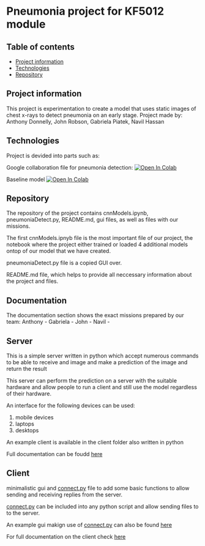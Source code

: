 # Pneumonia project for KF5012 module

## Table of contents
* [Project information](#project-info)
* [Technologies](#technologies)
* [Repository](#repository)

## Project information
This project is experimentation to create a model that uses static images of chest x-rays to detect pneumonia on an early stage.
Project made by:
Anthony Donnelly, John Robson, Gabriela Piatek, Navil Hassan 
	
## Technologies 
Project is devided into parts such as:

Google collaboration file for pneumonia detection:
[![Open In Colab](https://colab.research.google.com/assets/colab-badge.svg)](https://colab.research.google.com/github/Amzo/pneumonia/blob/main/cnnModels.ipynb)

Baseline model 
[![Open In Colab](https://colab.research.google.com/assets/colab-badge.svg)](https://colab.research.google.com/github/Amzo/pneumonia/blob/main/baseline.ipynb) 

## Repository
The repository of the project contains cnnModels.ipynb, pneumoniaDetect.py, README.md, gui files, as well as files with our missions. 

The first cnnModels.ipnyb file is the most important file of our project, the notebook where the project either trained or loaded 4 additional models ontop of our model that we have created. 

pneumoniaDetect.py file is a copied GUI over.  

README.md file, which helps to provide all neccessary information about the project and files.  


## Documentation

The documentation section shows the exact missions prepared by our team:
Anthony - 
Gabriela -
John -
Navil -

## Server

This is a simple server written in python which accept numerous commands to be able to receive and image and make a prediction of the image and return the result

This server can perform the prediction on a server with the suitable hardware and allow people to run a client and still use the model regardless of their hardware.

An interface for the following devices can be used:

1. mobile devices
2. laptops
3. desktops

An example client is available in the client folder also written in python

Full documentation can be foudd [here](https://github.com/Amzo/pneumonia/tree/main/Documentation/Anthony/server)

## Client

minimalistic gui and [connect.py](https://github.com/Amzo/pneumonia/blob/main/Client/client/connect.py) file to add some basic functions to allow sending and receiving replies from the server.

[connect.py](https://github.com/Amzo/pneumonia/blob/main/Client/client/connect.py) can be included into any python script and allow sending files to to the server.


An example gui makign use of [connect.py](https://github.com/Amzo/pneumonia/blob/main/Client/client/connect.py) can also be found [here](https://github.com/Amzo/pneumonia/blob/main/Client/pneumoniaDetect.py)

For full documentation on the client check [here](https://github.com/Amzo/pneumonia/tree/main/Documentation/Anthony/client)




